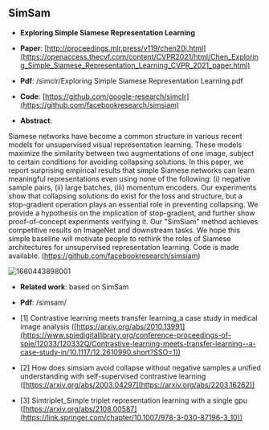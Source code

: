 ## SimSam
- **Exploring Simple Siamese Representation Learning**

- **Paper**: [http://proceedings.mlr.press/v119/chen20j.html](https://openaccess.thecvf.com/content/CVPR2021/html/Chen_Exploring_Simple_Siamese_Representation_Learning_CVPR_2021_paper.html)

- **Pdf**: /simclr/Exploring Simple Siamese Representation Learning.pdf

- **Code**: [https://github.com/google-research/simclr](https://github.com/facebookresearch/simsiam)

- **Abstract**: 

Siamese networks have become a common structure in various recent models for unsupervised visual representation learning. These models maximize the similarity between two augmentations of one image, subject to certain conditions for avoiding collapsing solutions. In this paper, we report surprising empirical results that simple Siamese networks can learn meaningful representations even using none of the following: (i) negative sample pairs, (ii) large batches, (iii) momentum encoders. Our experiments show that collapsing solutions do exist for the loss and structure, but a stop-gradient operation plays an essential role in preventing collapsing. We provide a hypothesis on the implication of stop-gradient, and further show proof-of-concept experiments verifying it. Our "SimSiam" method achieves competitive results on ImageNet and downstream tasks. We hope this simple baseline will motivate people to rethink the roles of Siamese architectures for unsupervised representation learning. Code is made available. (https://github.com/facebookresearch/simsiam)


![1660443898001](https://user-images.githubusercontent.com/110955859/184519886-f923f2e9-6caf-4de0-9d4e-fa2541a83d12.png)

- **Related work**: based on SimSam

- **Pdf**: /simsam/<br>

- [1] Contrastive learning meets transfer learning_a case study in medical image analysis ([https://arxiv.org/abs/2010.13991](https://www.spiedigitallibrary.org/conference-proceedings-of-spie/12033/120332Q/Contrastive-learning-meets-transfer-learning--a-case-study-in/10.1117/12.2610990.short?SSO=1))<br>
- [2] How does simsiam avoid collapse without negative samples a unified understanding with self-supervised contrastive learning ([https://arxiv.org/abs/2003.04297](https://arxiv.org/abs/2203.16262))<br>
- [3] Simtriplet_Simple triplet representation learning with a single gpu ([https://arxiv.org/abs/2108.00587](https://link.springer.com/chapter/10.1007/978-3-030-87196-3_10))<br>
